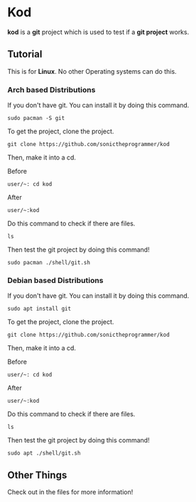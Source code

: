 # Kod
**kod** is a **git** project which is used to test if a **git project** works.

## Tutorial
This is for **Linux**. No other Operating systems can do this.
### Arch based Distributions
If you don't have git. You can install it by doing this command.

`sudo pacman -S git`

To get the project, clone the project.

`git clone https://github.com/sonictheprogrammer/kod`

Then, make it into a cd.

Before

`user/~: cd kod`

After

`user/~:kod`

Do this command to check if there are files.

`ls`

Then test the git project by doing this command!

`sudo pacman ./shell/git.sh`

### Debian based Distributions
If you don't have git. You can install it by doing this command.

`sudo apt install git`

To get the project, clone the project.

`git clone https://github.com/sonictheprogrammer/kod`

Then, make it into a cd.

Before

`user/~: cd kod`

After

`user/~:kod`

Do this command to check if there are files.

`ls`

Then test the git project by doing this command!

`sudo apt ./shell/git.sh`

## Other Things

Check out in the files for more information!
